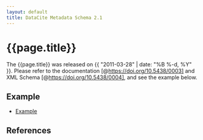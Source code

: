 ```yaml
---
layout: default
title: DataCite Metadata Schema 2.1
---
```


# {{page.title}}

The {{page.title}} was released on {{ "2011-03-28" | date: "%B %-d, %Y" }}.
Please refer to the documentation [@https://doi.org/10.5438/0003] and XML Schema [@https://doi.org/10.5438/0004],
and see the example below.

## Example

* [Example](example/datacite-metadata-sample-v2.1.xml)

## References

